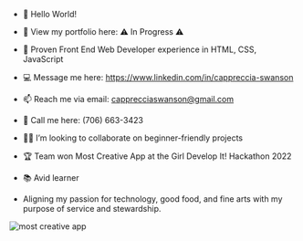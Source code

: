 - 👋 Hello World!
- 👀 View my portfolio here: ⚠️ In Progress ⚠️
- 🌱 Proven Front End Web Developer experience in HTML, CSS, JavaScript
- 💻 Message me here: https://www.linkedin.com/in/cappreccia-swanson
- 📫 Reach me via email: capprecciaswanson@gmail.com
- 📲 Call me here: (706) 663-3423


- 👩‍💻 I’m looking to collaborate on beginner-friendly projects
- 🏆 Team won Most Creative App at the Girl Develop It! Hackathon 2022
- 📚 Avid learner
- Aligning my passion for technology, good food, and fine arts with my purpose of service and stewardship.

![most creative app](https://user-images.githubusercontent.com/103009026/206321048-4a46a7c7-4ac7-477b-984a-86254cc6c8bc.png)

